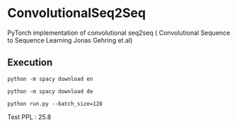# ConvolutionalSeq2Seq
PyTorch implementation of convolutional seq2seq  ( Convolutional Sequence to Sequence Learning Jonas Gehring et.al)


## Execution

`python -m spacy download en`

`python -m spacy download de`

 `python run.py --batch_size=128`


Test PPL : 25.8
